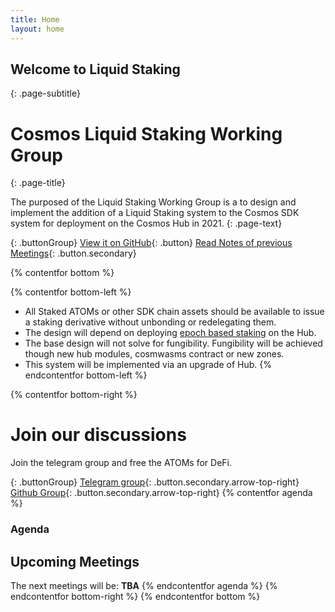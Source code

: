 ```yaml
---
title: Home
layout: home
---
```



## Welcome to Liquid Staking
{: .page-subtitle}
# Cosmos Liquid Staking Working Group
{: .page-title}

The purposed of the Liquid Staking Working Group is a to design and implement the addition of a Liquid Staking system to the Cosmos SDK system for deployment on the Cosmos Hub in 2021.
{: .page-text}

{: .buttonGroup}
[View it on GitHub](http://www.google.com){: .button}
[Read Notes of previous Meetings](http://www.google.com){: .button.secondary}


{% contentfor bottom %}

{% contentfor bottom-left %}
* All Staked ATOMs or other SDK chain assets should be available to issue a staking derivative without unbonding or redelegating them.
* The design will depend on deploying [epoch based staking](https://github.com/cosmos/cosmos-sdk/pull/9043) on the Hub.
* The base design will not solve for fungibility. Fungibility will be achieved though new hub modules, cosmwasms contract or new zones.
* This system will be implemented via an upgrade of Hub.
{% endcontentfor bottom-left %}

{% contentfor bottom-right %}
# Join our discussions
Join the telegram group and free the ATOMs for DeFi.

{: .buttonGroup}
[Telegram group](http://www.google.com){: .button.secondary.arrow-top-right}
[Github Group](http://www.google.com){: .button.secondary.arrow-top-right}
{% contentfor agenda %}
### Agenda
## Upcoming Meetings
The next meetings will be: **TBA**
{% endcontentfor agenda %}
{% endcontentfor bottom-right  %}
{% endcontentfor bottom %}
